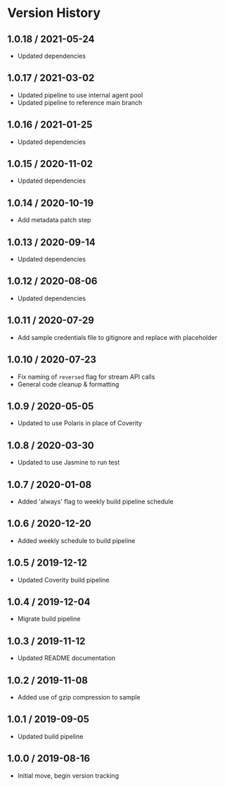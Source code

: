 # Version History

## 1.0.18 / 2021-05-24

- Updated dependencies

## 1.0.17 / 2021-03-02

- Updated pipeline to use internal agent pool
- Updated pipeline to reference main branch

## 1.0.16 / 2021-01-25

- Updated dependencies

## 1.0.15 / 2020-11-02

- Updated dependencies

## 1.0.14 / 2020-10-19

- Add metadata patch step

## 1.0.13 / 2020-09-14

- Updated dependencies

## 1.0.12 / 2020-08-06

- Updated dependencies

## 1.0.11 / 2020-07-29

- Add sample credentials file to gitignore and replace with placeholder

## 1.0.10 / 2020-07-23

- Fix naming of `reversed` flag for stream API calls
- General code cleanup & formatting

## 1.0.9 / 2020-05-05

- Updated to use Polaris in place of Coverity

## 1.0.8 / 2020-03-30

- Updated to use Jasmine to run test

## 1.0.7 / 2020-01-08

- Added 'always' flag to weekly build pipeline schedule

## 1.0.6 / 2020-12-20

- Added weekly schedule to build pipeline

## 1.0.5 / 2019-12-12

- Updated Coverity build pipeline

## 1.0.4 / 2019-12-04

- Migrate build pipeline

## 1.0.3 / 2019-11-12

- Updated README documentation

## 1.0.2 / 2019-11-08

- Added use of gzip compression to sample

## 1.0.1 / 2019-09-05

- Updated build pipeline

## 1.0.0 / 2019-08-16

- Initial move, begin version tracking
